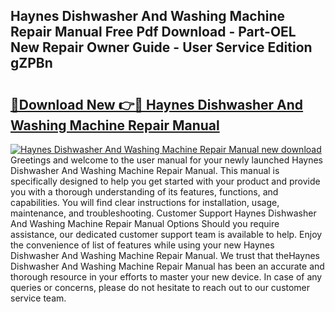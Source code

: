 ## Haynes Dishwasher And Washing Machine Repair Manual Free Pdf Download - Part-OEL New Repair Owner Guide - User Service Edition gZPBn

# <h2><a href="http://bc67301.oget.top/?id=Haynes+Dishwasher+And+Washing+Machine+Repair+Manual">🔗Download New 👉🔴 Haynes Dishwasher And Washing Machine Repair Manual</a></h2>

[![Haynes Dishwasher And Washing Machine Repair Manual new download](https://i.imgur.com/5g1atiW.png)](http://bc67301.oget.top/?id=Haynes+Dishwasher+And+Washing+Machine+Repair+Manual)
Greetings and welcome to the user manual for your newly launched Haynes Dishwasher And Washing Machine Repair Manual. This manual is specifically designed to help you get started with your product and provide you with a thorough understanding of its features, functions, and capabilities. You will find clear instructions for installation, usage, maintenance, and troubleshooting. Customer Support Haynes Dishwasher And Washing Machine Repair Manual Options Should you require assistance, our dedicated customer support team is available to help. Enjoy the convenience of list of features while using your new Haynes Dishwasher And Washing Machine Repair Manual. We trust that theHaynes Dishwasher And Washing Machine Repair Manual has been an accurate and thorough resource in your efforts to master your new device. In case of any queries or concerns, please do not hesitate to reach out to our customer service team.
